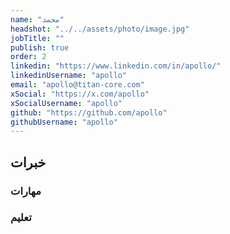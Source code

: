 ```yaml
---
name: "محمد"
headshot: "../../assets/photo/image.jpg"
jobTitle: ""
publish: true
order: 2
linkedin: "https://www.linkedin.com/in/apollo/"
linkedinUsername: "apollo"
email: "apollo@titan-core.com"
xSocial: "https://x.com/apollo"
xSocialUsername: "apollo"
github: "https://github.com/apollo"
githubUsername: "apollo"
---
```


## خبرات

### مهارات


### تعليم